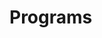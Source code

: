 # Programs











































































































































































































